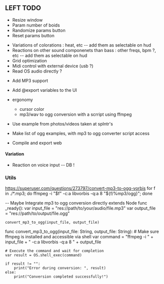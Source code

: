 ## LEFT TODO

+ Resize window
+ Param number of boids
+ Randomize params button
+ Reset params button
- Variations of colorations : heat, etc -- add them as selectable on hud
- Reactions on other sound componenets than bass : other freqs, bpm ?, etc -- add them as selectable on hud
- Grid optimization
- Midi control with external device (usb ?)
- Read OS audio directly ?
* Add MP3 support
+ Add @export variables to the UI

- ergonomy
    - cursor color
    - mp3/wav to ogg conversion with a scrript using ffmpeg

- Use example from photos/videos taken at splntr's
- Make list of ogg examples, with mp3 to ogg converter script access
- Compile and export web

#### Variation
- Reaction on voice input -- DB !


### Utils
https://superuser.com/questions/273797/convert-mp3-to-ogg-vorbis
for f in ./*.mp3; do ffmpeg -i "$f" -c:a libvorbis -q:a 8 "${f/%mp3/ogg}"; done

-- Maybe Integrate mp3 to ogg conversion directly
extends Node
func _ready():
    var input_file = "res://path/to/your/audio/file.mp3"
    var output_file = "res://path/to/output/file.ogg"

    convert_mp3_to_ogg(input_file, output_file)

func convert_mp3_to_ogg(input_file: String, output_file: String):
    # Make sure ffmpeg is installed and accessible via shell
    var command = "ffmpeg -i " + input_file + " -c:a libvorbis -q:a 8 " + output_file
    
    # Execute the command and wait for completion
    var result = OS.shell_exec(command)

    if result != "":
        print("Error during conversion: ", result)
    else:
        print("Conversion completed successfully!")